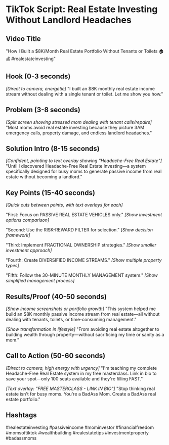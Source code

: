 # TikTok Script: Real Estate Investing Without Landlord Headaches

## Video Title
"How I Built a $8K/Month Real Estate Portfolio Without Tenants or Toilets 🏠💰 #realestateinvesting"

## Hook (0-3 seconds)
*[Direct to camera, energetic]*
"I built an $8K monthly real estate income stream without dealing with a single tenant or toilet. Let me show you how."

## Problem (3-8 seconds)
*[Split screen showing stressed mom dealing with tenant calls/repairs]*
"Most moms avoid real estate investing because they picture 3AM emergency calls, property damage, and endless landlord headaches."

## Solution Intro (8-15 seconds)
*[Confident, pointing to text overlay showing "Headache-Free Real Estate"]*
"Until I discovered Headache-Free Real Estate Investing—a system specifically designed for busy moms to generate passive income from real estate without becoming a landlord."

## Key Points (15-40 seconds)
*[Quick cuts between points, with text overlays for each]*

"First: Focus on PASSIVE REAL ESTATE VEHICLES only." *[Show investment options comparison]*

"Second: Use the RISK-REWARD FILTER for selection." *[Show decision framework]*

"Third: Implement FRACTIONAL OWNERSHIP strategies." *[Show smaller investment approach]*

"Fourth: Create DIVERSIFIED INCOME STREAMS." *[Show multiple property types]*

"Fifth: Follow the 30-MINUTE MONTHLY MANAGEMENT system." *[Show simplified management process]*

## Results/Proof (40-50 seconds)
*[Show income screenshots or portfolio growth]*
"This system helped me build an $8K monthly passive income stream from real estate—all without dealing with tenants, toilets, or time-consuming management."

*[Show transformation in lifestyle]*
"From avoiding real estate altogether to building wealth through property—without sacrificing my time or sanity as a mom."

## Call to Action (50-60 seconds)
*[Direct to camera, high energy with urgency]*
"I'm teaching my complete Headache-Free Real Estate system in my free masterclass. Link in bio to save your spot—only 100 seats available and they're filling FAST."

*[Text overlay: "FREE MASTERCLASS - LINK IN BIO"]*
"Stop thinking real estate isn't for busy moms. You're a BadAss Mom. Create a BadAss real estate portfolio."

## Hashtags
#realestateinvesting #passiveincome #mominvestor #financialfreedom #momsoftiktok #wealthbuilding #realestatetips #investmentproperty #badassmoms
